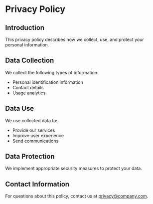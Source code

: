 # Privacy Policy

## Introduction

This privacy policy describes how we collect, use, and protect your personal information.

## Data Collection

We collect the following types of information:

- Personal identification information
- Contact details
- Usage analytics

## Data Use

We use collected data to:

- Provide our services
- Improve user experience
- Send communications

## Data Protection

We implement appropriate security measures to protect your data.

## Contact Information

For questions about this policy, contact us at privacy@company.com.
